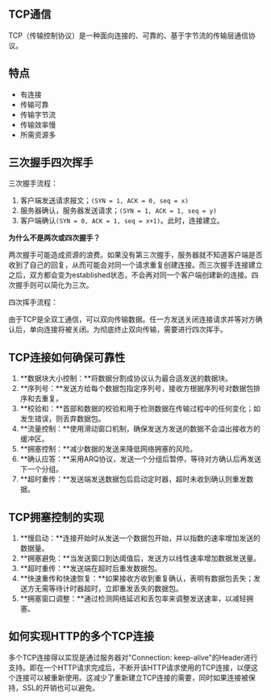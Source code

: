 ## TCP通信

TCP（传输控制协议）是一种面向连接的、可靠的、基于字节流的传输层通信协议。

## 特点

- 有连接
- 传输可靠
- 传输字节流
- 传输效率慢
- 所需资源多

## 三次握手四次挥手

三次握手流程：

1. 客户端发送请求报文；`(SYN = 1, ACK = 0, seq = x)`
2. 服务器确认，服务器发送请求；`(SYN = 1, ACK = 1, seq = y)`
3. 客户端确认`(SYN = 0, ACK = 1, seq = x+1)`。此时，连接建立。

**为什么不是两次或四次握手？**

两次握手可能造成资源的浪费。如果没有第三次握手，服务器就不知道客户端是否收到了自己的回复，从而可能会对同一个请求重复创建连接。而三次握手连接建立之后，双方都会变为established状态，不会再对同一个客户端创建新的连接。四次握手则可以简化为三次。

四次挥手流程：

由于TCP是全双工通信，可以双向传输数据。任一方发送关闭连接请求并等对方确认后，单向连接将被关闭。为彻底终止双向传输，需要进行四次挥手。

## TCP连接如何确保可靠性

1. **数据块大小控制：**将数据分割成协议认为最合适发送的数据块。
2. **序列号：**发送方给每个数据包指定序列号，接收方根据序列号对数据包排序和去重复。
3. **校验和：**首部和数据的校验和用于检测数据在传输过程中的任何变化；如发生错误，则丢弃数据包。
4. **流量控制：**使用滑动窗口机制，确保发送方发送的数据不会溢出接收方的缓冲区。
5. **拥塞控制：**减少数据的发送来降低网络拥塞的风险。
6. **确认应答：**采用ARQ协议，发送一个分组后暂停，等待对方确认后再发送下一个分组。
7. **超时重传：**发送端发送数据包后启动定时器，超时未收到确认则重发数据。

## TCP拥塞控制的实现

1. **慢启动：**连接开始时从发送一个数据包开始，并以指数的速率增加发送的数据量。
2. **拥塞避免：**当发送窗口到达阈值后，发送方以线性速率增加数据发送量。
3. **超时重传：**发送端在超时后重发数据包。
4. **快速重传和快速恢复：**如果接收方收到重复确认，表明有数据包丢失；发送方无需等待计时器超时，立即重发丢失的数据包。
5. **拥塞窗口调整：**通过检测网络延迟和丢包率来调整发送速率，以减轻拥塞。

## 如何实现HTTP的多个TCP连接

多个TCP连接得以实现是通过服务器对"Connection: keep-alive"的Header进行支持。即在一个HTTP请求完成后，不断开该HTTP请求使用的TCP连接，以便这个连接可以被重新使用。这减少了重新建立TCP连接的需要，同时如果连接被保持，SSL的开销也可以避免。